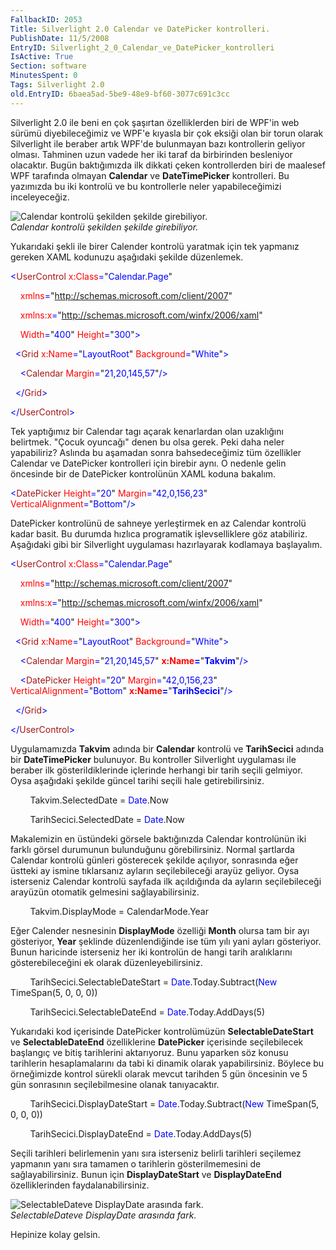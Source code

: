 ```yaml
---
FallbackID: 2053
Title: Silverlight 2.0 Calendar ve DatePicker kontrolleri.
PublishDate: 11/5/2008
EntryID: Silverlight_2_0_Calendar_ve_DatePicker_kontrolleri
IsActive: True
Section: software
MinutesSpent: 0
Tags: Silverlight 2.0
old.EntryID: 6baea5ad-5be9-48e9-bf60-3077c691c3cc
---
```

Silverlight 2.0 ile beni en çok şaşırtan özelliklerden biri de WPF'in
web sürümü diyebileceğimiz ve WPF'e kıyasla bir çok eksiği olan bir
torun olarak Silverlight ile beraber artık WPF'de bulunmayan bazı
kontrollerin geliyor olması. Tahminen uzun vadede her iki taraf da
birbirinden besleniyor olacaktır. Bugün baktığımızda ilk dikkati çeken
kontrollerden biri de maalesef WPF tarafında olmayan **Calendar** ve
**DateTimePicker** kontrolleri. Bu yazımızda bu iki kontrolü ve bu
kontrollerle neler yapabileceğimizi inceleyeceğiz.

![Calendar kontrolü şekilden şekilde
girebiliyor.](http://cdn.daron.yondem.com/assets/2053/10052008_1.png)\
*Calendar kontrolü şekilden şekilde girebiliyor.*

Yukarıdaki şekli ile birer Calender kontrolü yaratmak için tek yapmanız
gereken XAML kodunuzu aşağıdaki şekilde düzenlemek.

<span style="color: blue;">\<</span><span
style="color: #a31515;">UserControl</span><span style="color: blue;">
</span><span style="color: red;">x:Class</span><span
style="color: blue;">=</span>"<span
style="color: blue;">Calendar.Page</span>"

<span style="color: blue;">    </span><span
style="color: red;">xmlns</span><span
style="color: blue;">=</span>"<span
style="color: blue;">http://schemas.microsoft.com/client/2007</span>"

<span style="color: blue;">    </span><span
style="color: red;">xmlns:x</span><span
style="color: blue;">=</span>"<span
style="color: blue;">http://schemas.microsoft.com/winfx/2006/xaml</span>"

<span style="color: blue;">    </span><span
style="color: red;">Width</span><span
style="color: blue;">=</span>"<span
style="color: blue;">400</span>"<span style="color: blue;"> </span><span
style="color: red;">Height</span><span
style="color: blue;">=</span>"<span
style="color: blue;">300</span>"<span style="color: blue;">\></span>

<span style="color: blue;">  \<</span><span
style="color: #a31515;">Grid</span><span style="color: blue;">
</span><span style="color: red;">x:Name</span><span
style="color: blue;">=</span>"<span
style="color: blue;">LayoutRoot</span>"<span style="color: blue;">
</span><span style="color: red;">Background</span><span
style="color: blue;">=</span>"<span
style="color: blue;">White</span>"<span style="color: blue;">\></span>

<span style="color: blue;">    \<</span><span
style="color: #a31515;">Calendar</span><span style="color: blue;">
</span><span style="color: red;">Margin</span><span
style="color: blue;">=</span>"<span
style="color: blue;">21,20,145,57</span>"<span
style="color: blue;">/\></span>

<span style="color: blue;">  \</</span><span
style="color: #a31515;">Grid</span><span style="color: blue;">\></span>

<span style="color: blue;">\</</span><span
style="color: #a31515;">UserControl</span><span
style="color: blue;">\></span>

Tek yaptığımız bir Calendar tagı açarak kenarlardan olan uzaklığını
belirtmek. "Çocuk oyuncağı" denen bu olsa gerek. Peki daha neler
yapabiliriz? Aslında bu aşamadan sonra bahsedeceğimiz tüm özellikler
Calendar ve DatePicker kontrolleri için birebir aynı. O nedenle gelin
öncesinde bir de DatePicker kontrolünün XAML koduna bakalım.

<span style="color: blue;">\<</span><span
style="color: #a31515;">DatePicker</span><span style="color: blue;">
</span><span style="color: red;">Height</span><span
style="color: blue;">=</span>"<span style="color: blue;">20</span>"<span
style="color: blue;"> </span><span
style="color: red;">Margin</span><span
style="color: blue;">=</span>"<span
style="color: blue;">42,0,156,23</span>"<span style="color: blue;">
</span><span style="color: red;">VerticalAlignment</span><span
style="color: blue;">=</span>"<span
style="color: blue;">Bottom</span>"<span style="color: blue;">/\></span>

DatePicker kontrolünü de sahneye yerleştirmek en az Calendar kontrolü
kadar basit. Bu durumda hızlıca programatik işlevselliklere göz
atabiliriz. Aşağıdaki gibi bir Silverlight uygulaması hazırlayarak
kodlamaya başlayalım.

<span style="color: blue;">\<</span><span
style="color: #a31515;">UserControl</span><span style="color: blue;">
</span><span style="color: red;">x:Class</span><span
style="color: blue;">=</span>"<span
style="color: blue;">Calendar.Page</span>"

<span style="color: blue;">    </span><span
style="color: red;">xmlns</span><span
style="color: blue;">=</span>"<span
style="color: blue;">http://schemas.microsoft.com/client/2007</span>"

<span style="color: blue;">    </span><span
style="color: red;">xmlns:x</span><span
style="color: blue;">=</span>"<span
style="color: blue;">http://schemas.microsoft.com/winfx/2006/xaml</span>"

<span style="color: blue;">    </span><span
style="color: red;">Width</span><span
style="color: blue;">=</span>"<span
style="color: blue;">400</span>"<span style="color: blue;"> </span><span
style="color: red;">Height</span><span
style="color: blue;">=</span>"<span
style="color: blue;">300</span>"<span style="color: blue;">\></span>

<span style="color: blue;">  \<</span><span
style="color: #a31515;">Grid</span><span style="color: blue;">
</span><span style="color: red;">x:Name</span><span
style="color: blue;">=</span>"<span
style="color: blue;">LayoutRoot</span>"<span style="color: blue;">
</span><span style="color: red;">Background</span><span
style="color: blue;">=</span>"<span
style="color: blue;">White</span>"<span style="color: blue;">\></span>

<span style="color: blue;">    \<</span><span
style="color: #a31515;">Calendar</span><span style="color: blue;">
</span><span style="color: red;">Margin</span><span
style="color: blue;">=</span>"<span
style="color: blue;">21,20,145,57</span>"<span style="color: blue;">
</span><span style="color: red;"> **x:Name**</span><span
style="color: blue;">**=**</span>"<span
style="color: blue;">**Takvim**</span>"<span
style="color: blue;">/\></span>

<span style="color: blue;">    \<</span><span
style="color: #a31515;">DatePicker</span><span style="color: blue;">
</span><span style="color: red;">Height</span><span
style="color: blue;">=</span>"<span style="color: blue;">20</span>"<span
style="color: blue;"> </span><span
style="color: red;">Margin</span><span
style="color: blue;">=</span>"<span
style="color: blue;">42,0,156,23</span>"<span style="color: blue;">
</span><span style="color: red;">VerticalAlignment</span><span
style="color: blue;">=</span>"<span
style="color: blue;">Bottom</span>"<span style="color: blue;">
</span><span style="color: red;"> **x:Name**</span><span
style="color: blue;">**=**</span>"<span
style="color: blue;">**TarihSecici**</span>"<span
style="color: blue;">/\></span>

<span style="color: blue;">  \</</span><span
style="color: #a31515;">Grid</span><span style="color: blue;">\></span>

<span style="color: blue;">\</</span><span
style="color: #a31515;">UserControl</span><span
style="color: blue;">\></span>

Uygulamamızda **Takvim** adında bir **Calendar** kontrolü ve
**TarihSecici** adında bir **DateTimePicker** bulunuyor. Bu kontroller
Silverlight uygulaması ile beraber ilk gösterildiklerinde içlerinde
herhangi bir tarih seçili gelmiyor. Oysa aşağıdaki şekilde güncel tarihi
seçili hale getirebilirsiniz.

        Takvim.SelectedDate = <span style="color: blue;">Date</span>.Now

        TarihSecici.SelectedDate = <span
style="color: blue;">Date</span>.Now

Makalemizin en üstündeki görsele baktığınızda Calendar kontrolünün iki
farklı görsel durumunun bulunduğunu görebilirsiniz. Normal şartlarda
Calendar kontrolü günleri gösterecek şekilde açılıyor, sonrasında eğer
üstteki ay ismine tıklarsanız ayların seçilebileceği arayüz geliyor.
Oysa isterseniz Calendar kontrolü sayfada ilk açıldığında da ayların
seçilebileceği arayüzün otomatik gelmesini sağlayabilirsiniz.

        Takvim.DisplayMode = CalendarMode.Year

Eğer Calender nesnesinin **DisplayMode** özelliği **Month** olursa tam
bir ayı gösteriyor, **Year** şeklinde düzenlendiğinde ise tüm yılı yani
ayları gösteriyor. Bunun haricinde isterseniz her iki kontrolün de hangi
tarih aralıklarını gösterebileceğini ek olarak düzenleyebilirsiniz.

        TarihSecici.SelectableDateStart = <span
style="color: blue;">Date</span>.Today.Subtract(<span
style="color: blue;">New</span> TimeSpan(5, 0, 0, 0))

        TarihSecici.SelectableDateEnd = <span
style="color: blue;">Date</span>.Today.AddDays(5)

Yukarıdaki kod içerisinde DatePicker kontrolümüzün
**SelectableDateStart** ve **SelectableDateEnd** özelliklerine
**DatePicker** içerisinde seçilebilecek başlangıç ve bitiş tarihlerini
aktarıyoruz. Bunu yaparken söz konusu tarihlerin hesaplamalarını da tabi
ki dinamik olarak yapabilirsiniz. Böylece bu örneğimizde kontrol sürekli
olarak mevcut tarihden 5 gün öncesinin ve 5 gün sonrasının
seçilebilmesine olanak tanıyacaktır.

        TarihSecici.DisplayDateStart = <span
style="color: blue;">Date</span>.Today.Subtract(<span
style="color: blue;">New</span> TimeSpan(5, 0, 0, 0))

        TarihSecici.DisplayDateEnd = <span
style="color: blue;">Date</span>.Today.AddDays(5)

Seçili tarihleri belirlemenin yanı sıra isterseniz belirli tarihleri
seçilemez yapmanın yanı sıra tamamen o tarihlerin gösterilmemesini de
sağlayabilirsiniz. Bunun için **DisplayDateStart** ve **DisplayDateEnd**
özelliklerinden faydalanabilirsiniz.

![SelectableDateve DisplayDate arasında
fark.](http://cdn.daron.yondem.com/assets/2053/10052008_2.png)\
*SelectableDateve DisplayDate arasında fark.*

Hepinize kolay gelsin.


